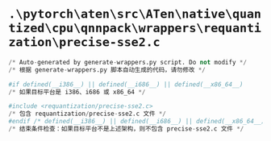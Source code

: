 # `.\pytorch\aten\src\ATen\native\quantized\cpu\qnnpack\wrappers\requantization\precise-sse2.c`

```py
/* Auto-generated by generate-wrappers.py script. Do not modify */
/* 根据 generate-wrappers.py 脚本自动生成的代码，请勿修改 */

#if defined(__i386__) || defined(__i686__) || defined(__x86_64__)
/* 如果目标平台是 i386、i686 或 x86_64 */

#include <requantization/precise-sse2.c>
/* 包含 requantization/precise-sse2.c 文件 */
#endif /* defined(__i386__) || defined(__i686__) || defined(__x86_64__) */
/* 结束条件检查：如果目标平台不是上述架构，则不包含 precise-sse2.c 文件 */
```